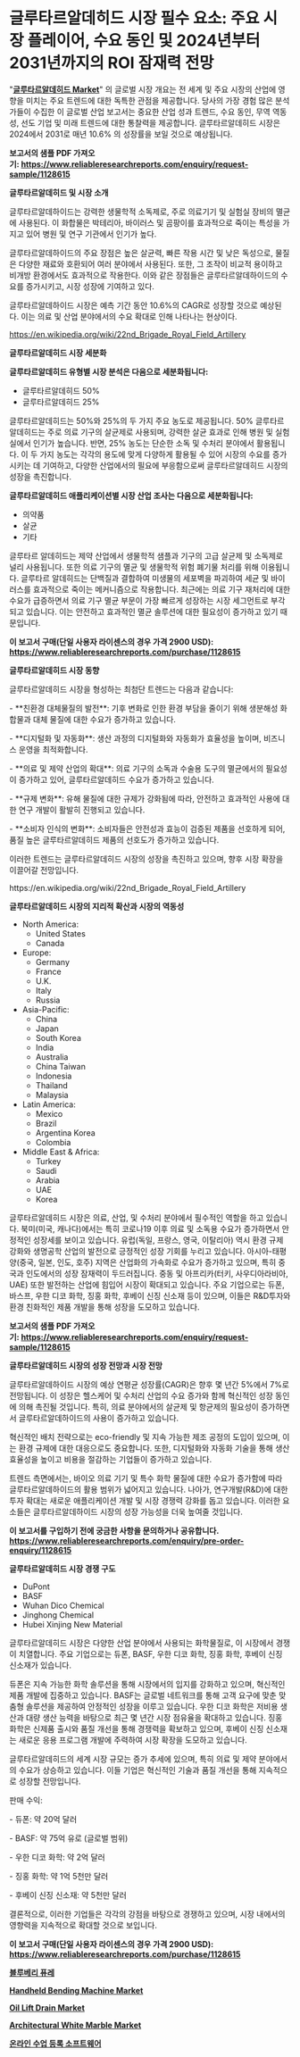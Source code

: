 <p><h1>글루타르알데히드 시장 필수 요소: 주요 시장 플레이어, 수요 동인 및 2024년부터 2031년까지의 ROI 잠재력 전망</h1></p><p>"<strong><a href="https://www.reliableresearchreports.com/glutaraldehyde-r1128615">글루타르알데히드 Market</a></strong>" 의 글로벌 시장 개요는 전 세계 및 주요 시장의 산업에 영향을 미치는 주요 트렌드에 대한 독특한 관점을 제공합니다. 당사의 가장 경험 많은 분석가들이 수집한 이 글로벌 산업 보고서는 중요한 산업 성과 트렌드, 수요 동인, 무역 역동성, 선도 기업 및 미래 트렌드에 대한 통찰력을 제공합니다. 글루타르알데히드 시장은 2024에서 2031로 매년 10.6% 의 성장률을 보일 것으로 예상됩니다.</p>
<p><strong>보고서의 샘플 PDF 가져오기:&nbsp;<a href="https://www.reliableresearchreports.com/enquiry/request-sample/1128615">https://www.reliableresearchreports.com/enquiry/request-sample/1128615</a></strong></p>
<p><strong>글루타르알데히드 및 시장 소개</strong></p>
<p><p>글루타르알데하이드는 강력한 생물학적 소독제로, 주로 의료기기 및 실험실 장비의 멸균에 사용된다. 이 화합물은 박테리아, 바이러스 및 곰팡이를 효과적으로 죽이는 특성을 가지고 있어 병원 및 연구 기관에서 인기가 높다. </p><p>글루타르알데하이드의 주요 장점은 높은 살균력, 빠른 작용 시간 및 낮은 독성으로, 물질은 다양한 재료와 호환되어 여러 분야에서 사용된다. 또한, 그 조작이 비교적 용이하고 비개방 환경에서도 효과적으로 작용한다. 이와 같은 장점들은 글루타르알데하이드의 수요를 증가시키고, 시장 성장에 기여하고 있다.</p><p>글루타르알데하이드 시장은 예측 기간 동안 10.6%의 CAGR로 성장할 것으로 예상된다. 이는 의료 및 산업 분야에서의 수요 확대로 인해 나타나는 현상이다.</p></p>
<p><a href="https://en.wikipedia.org/wiki/22nd_Brigade_Royal_Field_Artillery">https://en.wikipedia.org/wiki/22nd_Brigade_Royal_Field_Artillery</a></p>
<p><strong>글루타르알데히드 시장 세분화</strong></p>
<p><strong>글루타르알데히드 유형별 시장 분석은 다음으로 세분화됩니다:</strong></p>
<p><ul><li>글루타르알데히드 50%</li><li>글루타르알데히드 25%</li></ul></p>
<p><p>글루타르알데히드는 50%와 25%의 두 가지 주요 농도로 제공됩니다. 50% 글루타르알데히드는 주로 의료 기구의 살균제로 사용되며, 강력한 살균 효과로 인해 병원 및 실험실에서 인기가 높습니다. 반면, 25% 농도는 단순한 소독 및 수처리 분야에서 활용됩니다. 이 두 가지 농도는 각각의 용도에 맞게 다양하게 활용될 수 있어 시장의 수요를 증가시키는 데 기여하고, 다양한 산업에서의 필요에 부응함으로써 글루타르알데히드 시장의 성장을 촉진합니다.</p></p>
<p><strong>글루타르알데히드 애플리케이션별 시장 산업 조사는 다음으로 세분화됩니다:</strong></p>
<p><ul><li>의약품</li><li>살균</li><li>기타</li></ul></p>
<p><p>글루타르 알데히드는 제약 산업에서 생물학적 샘플과 기구의 고급 살균제 및 소독제로 널리 사용됩니다. 또한 의료 기구의 멸균 및 생물학적 위험 폐기물 처리를 위해 이용됩니다. 글루타르 알데히드는 단백질과 결합하여 미생물의 세포벽을 파괴하여 세균 및 바이러스를 효과적으로 죽이는 메커니즘으로 작용합니다. 최근에는 의료 기구 재처리에 대한 수요가 급증하면서 의료 기구 멸균 부문이 가장 빠르게 성장하는 시장 세그먼트로 부각되고 있습니다. 이는 안전하고 효과적인 멸균 솔루션에 대한 필요성이 증가하고 있기 때문입니다.</p></p>
<p><strong>이 보고서 구매(단일 사용자 라이센스의 경우 가격 2900 USD): <a href="https://www.reliableresearchreports.com/purchase/1128615">https://www.reliableresearchreports.com/purchase/1128615</a></strong></p>
<p><strong>글루타르알데히드 시장 동향</strong></p>
<p><p>글루타르알데히드 시장을 형성하는 최첨단 트렌드는 다음과 같습니다:</p><p>- **친환경 대체물질의 발전**: 기후 변화로 인한 환경 부담을 줄이기 위해 생분해성 화합물과 대체 물질에 대한 수요가 증가하고 있습니다.</p><p>- **디지털화 및 자동화**: 생산 과정의 디지털화와 자동화가 효율성을 높이며, 비즈니스 운영을 최적화합니다.</p><p>- **의료 및 제약 산업의 확대**: 의료 기구의 소독과 수술용 도구의 멸균에서의 필요성이 증가하고 있어, 글루타르알데히드 수요가 증가하고 있습니다.</p><p>- **규제 변화**: 유해 물질에 대한 규제가 강화됨에 따라, 안전하고 효과적인 사용에 대한 연구 개발이 활발히 진행되고 있습니다.</p><p>- **소비자 인식의 변화**: 소비자들은 안전성과 효능이 검증된 제품을 선호하게 되어, 품질 높은 글루타르알데히드 제품의 선호도가 증가하고 있습니다.</p><p>이러한 트렌드는 글루타르알데히드 시장의 성장을 촉진하고 있으며, 향후 시장 확장을 이끌어갈 전망입니다.</p></p>
<p>https://en.wikipedia.org/wiki/22nd_Brigade_Royal_Field_Artillery</p>
<p><strong>글루타르알데히드 시장의 지리적 확산과 시장의 역동성</strong></p>
<p><ul>
    <li>
        North America:
        <ul>
            <li>United States</li>
            <li>Canada</li>
        </ul>
    </li>
    <li>
        Europe:
        <ul>
            <li>Germany</li>
            <li>France</li>
            <li>U.K.</li>
            <li>Italy</li>
            <li>Russia</li>
        </ul>
    </li>
    <li>
        Asia-Pacific:
        <ul>
            <li>China</li>
            <li>Japan</li>
            <li>South Korea</li>
            <li>India</li>
            <li>Australia</li>
            <li>China Taiwan</li>
            <li>Indonesia</li>
            <li>Thailand</li>
            <li>Malaysia</li>
        </ul>
    </li>
    <li>
        Latin America:
        <ul>
            <li>Mexico</li>
            <li>Brazil</li>
            <li>Argentina Korea</li>
            <li>Colombia</li>
        </ul>
    </li>
    <li>
        Middle East & Africa:
        <ul>
            <li>Turkey</li>
            <li>Saudi</li>
            <li>Arabia</li>
            <li>UAE</li>
            <li>Korea</li>
        </ul>
    </li>
    </ul></p>
<p><p>글루타르알데히드 시장은 의료, 산업, 및 수처리 분야에서 필수적인 역할을 하고 있습니다. 북미(미국, 캐나다)에서는 특히 코로나19 이후 의료 및 소독용 수요가 증가하면서 안정적인 성장세를 보이고 있습니다. 유럽(독일, 프랑스, 영국, 이탈리아) 역시 환경 규제 강화와 생명공학 산업의 발전으로 긍정적인 성장 기회를 누리고 있습니다. 아시아-태평양(중국, 일본, 인도, 호주) 지역은 산업화의 가속화로 수요가 증가하고 있으며, 특히 중국과 인도에서의 성장 잠재력이 두드러집니다. 중동 및 아프리카(터키, 사우디아라비아, UAE) 또한 발전하는 산업에 힘입어 시장이 확대되고 있습니다. 주요 기업으로는 듀폰, 바스프, 우한 디코 화학, 징홍 화학, 후베이 신징 신소재 등이 있으며, 이들은 R&D투자와 환경 친화적인 제품 개발을 통해 성장을 도모하고 있습니다.</p></p>
<p><strong>보고서의 샘플 PDF 가져오기:&nbsp;<a href="https://www.reliableresearchreports.com/enquiry/request-sample/1128615">https://www.reliableresearchreports.com/enquiry/request-sample/1128615</a></strong></p>
<p><strong>글루타르알데히드 시장의 성장 전망과 시장 전망</strong></p>
<p><p>글루타르알데하이드 시장의 예상 연평균 성장률(CAGR)은 향후 몇 년간 5%에서 7%로 전망됩니다. 이 성장은 헬스케어 및 수처리 산업의 수요 증가와 함께 혁신적인 성장 동인에 의해 촉진될 것입니다. 특히, 의료 분야에서의 살균제 및 항균제의 필요성이 증가하면서 글루타르알데하이드의 사용이 증가하고 있습니다.</p><p>혁신적인 배치 전략으로는 eco-friendly 및 지속 가능한 제조 공정의 도입이 있으며, 이는 환경 규제에 대한 대응으로도 중요합니다. 또한, 디지털화와 자동화 기술을 통해 생산 효율성을 높이고 비용을 절감하는 기업들이 증가하고 있습니다. </p><p>트렌드 측면에서는, 바이오 의료 기기 및 특수 화학 물질에 대한 수요가 증가함에 따라 글루타르알데하이드의 활용 범위가 넓어지고 있습니다. 나아가, 연구개발(R&D)에 대한 투자 확대는 새로운 애플리케이션 개발 및 시장 경쟁력 강화를 돕고 있습니다. 이러한 요소들은 글루타르알데하이드 시장의 성장 가능성을 더욱 높여줄 것입니다.</p></p>
<p><strong>이 보고서를 구입하기 전에 궁금한 사항을 문의하거나 공유합니다. <a href="https://www.reliableresearchreports.com/enquiry/pre-order-enquiry/1128615">https://www.reliableresearchreports.com/enquiry/pre-order-enquiry/1128615</a></strong></p>
<p><strong>글루타르알데히드 시장 경쟁 구도</strong></p>
<p><ul><li>DuPont</li><li>BASF</li><li>Wuhan Dico Chemical</li><li>Jinghong Chemical</li><li>Hubei Xinjing New Material</li></ul></p>
<p><p>글루타르알데히드 시장은 다양한 산업 분야에서 사용되는 화학물질로, 이 시장에서 경쟁이 치열합니다. 주요 기업으로는 듀폰, BASF, 우한 디코 화학, 징홍 화학, 후베이 신징 신소재가 있습니다.</p><p>듀폰은 지속 가능한 화학 솔루션을 통해 시장에서의 입지를 강화하고 있으며, 혁신적인 제품 개발에 집중하고 있습니다. BASF는 글로벌 네트워크를 통해 고객 요구에 맞춘 맞춤형 솔루션을 제공하여 안정적인 성장을 이루고 있습니다. 우한 디코 화학은 저비용 생산과 대량 생산 능력을 바탕으로 최근 몇 년간 시장 점유율을 확대하고 있습니다. 징홍 화학은 신제품 출시와 품질 개선을 통해 경쟁력을 확보하고 있으며, 후베이 신징 신소재는 새로운 응용 프로그램 개발에 주력하여 시장 확장을 도모하고 있습니다.</p><p>글루타르알데히드의 세계 시장 규모는 증가 추세에 있으며, 특히 의료 및 제약 분야에서의 수요가 상승하고 있습니다. 이들 기업은 혁신적인 기술과 품질 개선을 통해 지속적으로 성장할 전망입니다.</p><p>판매 수익:</p><p>- 듀폰: 약 20억 달러</p><p>- BASF: 약 75억 유로 (글로벌 범위)</p><p>- 우한 디코 화학: 약 2억 달러</p><p>- 징홍 화학: 약 1억 5천만 달러</p><p>- 후베이 신징 신소재: 약 5천만 달러</p><p>결론적으로, 이러한 기업들은 각각의 강점을 바탕으로 경쟁하고 있으며, 시장 내에서의 영향력을 지속적으로 확대할 것으로 보입니다.</p></p>
<p><strong>이 보고서 구매(단일 사용자 라이센스의 경우 가격 2900 USD): <a href="https://www.reliableresearchreports.com/purchase/1128615">https://www.reliableresearchreports.com/purchase/1128615</a></strong></p>
<p><strong><p><a href="https://medium.com/@bulahhamill33/%EB%B8%94%EB%A3%A8%EB%B2%A0%EB%A6%AC-%ED%93%A8%EB%A0%88-%EC%8B%9C%EC%9E%A5-%EC%A0%84%EB%A7%9D-2024%EB%85%84%EB%B6%80%ED%84%B0-2031%EB%85%84%EA%B9%8C%EC%A7%80%EC%9D%98-%EA%B8%80%EB%A1%9C%EB%B2%8C-%EC%8B%9C%EC%9E%A5-%EB%8F%99%ED%96%A5-%EB%B0%8F-%EB%B6%84%EC%84%9D-115%ED%8E%98%EC%9D%B4%EC%A7%80%EC%97%90-%EA%B1%B8%EC%B3%90-%EB%8B%A4%EB%A3%B8-0c471a67e199">블루베리 퓨레</a></p><p><a href="https://medium.com/@bryaneal908/global-handheld-bending-machine-market-focus-on-product-type-automatic-manual-end-user-and-52d2873134bd">Handheld Bending Machine Market</a></p><p><a href="https://medium.com/@paullawrence644/oil-lift-drain-market-share-market-analysis-growth-trends-forecasts-for-period-from-2024-8d476aa5530b">Oil Lift Drain Market</a></p><p><a href="https://issuu.com/reportprime-2/docs/architectural-white-marble-market-s_3c9939c4f649fb">Architectural White Marble Market</a></p><p><a href="https://medium.com/@conradkirrlin76575/%EA%B8%80%EB%A1%9C%EB%B2%8C-%EC%98%A8%EB%9D%BC%EC%9D%B8-%EC%88%98%EC%97%85-%EB%93%B1%EB%A1%9D-%EC%86%8C%ED%94%84%ED%8A%B8%EC%9B%A8%EC%96%B4-%EC%8B%9C%EC%9E%A5%EC%97%90-%EB%8C%80%ED%95%9C-%EC%A2%85%ED%95%A9-%EB%B6%84%EC%84%9D-%EC%84%B1%EC%9E%A5-%EC%B6%94%EC%84%B8-%EB%B0%8F-%EC%8B%9C%EC%9E%A5-%EC%A0%84%EB%A7%9D-2024-2031-c58d9e6d5461">온라인 수업 등록 소프트웨어</a></p></strong></p>
<p></p>